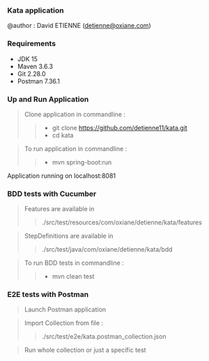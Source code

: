 ### Kata application ###

@author : David ETIENNE (detienne@oxiane.com)

### Requirements ###

* JDK 15
* Maven 3.6.3
* Git 2.28.0
* Postman 7.36.1

### Up and Run Application ###
> Clone application in commandline :
>>* git clone https://github.com/detienne11/kata.git
>>* cd kata

> To run application in commandline :
>>* mvn spring-boot:run

Application running on localhost:8081

### BDD tests with Cucumber ###

> Features are available in 
>> ./src/test/resources/com/oxiane/detienne/kata/features

> StepDefinitions are available in
>> ./src/test/java/com/oxiane/detienne/kata/bdd

> To run BDD tests in commandline : 
>>* mvn clean test

### E2E tests with Postman ###

> Launch Postman application

> Import Collection from file :
>> ./src/test/e2e/kata.postman_collection.json

> Run whole collection or just a specific test
